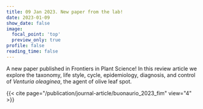 ```yaml
---
title: 09 Jan 2023. New paper from the lab!
date: 2023-01-09
show_date: false
image:
  focal_point: 'top'
  preview_only: true
profile: false
reading_time: false
---
```


A new paper published in Frontiers in Plant Science! In this review article we explore the taxonomy, life style, cycle, epidemiology, diagnosis, and control of *Venturia oleaginea*, the agent of olive leaf spot.

{{< cite page="/publication/journal-article/buonaurio_2023_fim" view="4" >}}